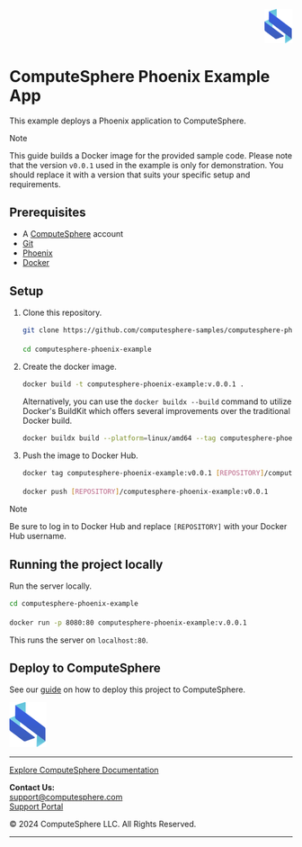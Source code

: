 <p align="right">
    <a href="https://computesphere.com/"><img src="/priv/static/images/logo.svg" width="50px" /></a>
</p>

# ComputeSphere Phoenix Example App

This example deploys a Phoenix application to ComputeSphere.

> [!NOTE]
> This guide builds a Docker image for the provided sample code. Please note that the version `v0.0.1` used in the example is only for demonstration. You should replace it with a version that suits your specific setup and requirements.

## Prerequisites

-   A [ComputeSphere](https://computesphere.com) account
-   [Git](https://git-scm.com/downloads)
-   [Phoenix](https://phoenixframework.org)
-   [Docker](https://docs.docker.com/engine/install/)

## Setup

1. Clone this repository.

   ```bash
   git clone https://github.com/computesphere-samples/computesphere-phoenix-example.git

   cd computesphere-phoenix-example
   ```

2. Create the docker image.

   ```bash
   docker build -t computesphere-phoenix-example:v.0.0.1 .
   ```

   Alternatively, you can use the `docker buildx --build` command to utilize Docker's BuildKit which offers several improvements over the traditional Docker build.

   ```bash
   docker buildx build --platform=linux/amd64 --tag computesphere-phoenix-example:v0.0.1 .
   ```

3. Push the image to Docker Hub.

   ```bash
   docker tag computesphere-phoenix-example:v0.0.1 [REPOSITORY]/computesphere-phoenix-example:v0.0.1

   docker push [REPOSITORY]/computesphere-phoenix-example:v0.0.1
   ```

> [!NOTE]
> Be sure to log in to Docker Hub and replace `[REPOSITORY]` with your Docker Hub username.

## Running the project locally

Run the server locally.

```bash
cd computesphere-phoenix-example

docker run -p 8080:80 computesphere-phoenix-example:v.0.0.1
```

This runs the server on `localhost:80`.

## Deploy to ComputeSphere

<!-- Add a link to the blog once published -->

See our [guide](https://docs.computesphere.com/docs/getting-started/quickstart/getting-started-with-phoenix) on how to deploy this project to ComputeSphere.

<!-- Check if this is the right link to the dashboard -->

<a href="https://console.computesphere.com"> <img src="/priv/static/images/logo.svg" alt="ComputeSphere Logo"> </a>

---
[Explore ComputeSphere Documentation](https://docs.computesphere.com)

**Contact Us:**  
[support@computesphere.com](mailto:support@computesphere.com)  
[Support Portal](https://support.computesphere.com/portal)

&copy; 2024 ComputeSphere LLC. All Rights Reserved.

---
